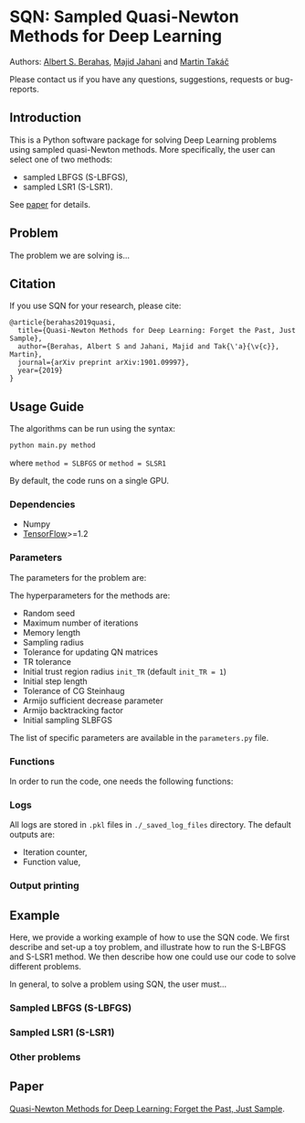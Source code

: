 # SQN: Sampled Quasi-Newton Methods for Deep Learning

Authors: [Albert S. Berahas](https://sites.google.com/a/u.northwestern.edu/albertsberahas/home), [Majid Jahani](http://coral.ise.lehigh.edu/maj316/) and [Martin Takáč](http://mtakac.com/)

Please contact us if you have any questions, suggestions, requests or bug-reports.

## Introduction
This is a Python software package for solving Deep Learning problems using sampled quasi-Newton methods. More specifically, the user can select one of two methods:
- sampled LBFGS (S-LBFGS),
- sampled LSR1 (S-LSR1).

See [paper](https://arxiv.org/abs/1901.09997) for details.

## Problem
The problem we are solving is...

## Citation
If you use SQN for your research, please cite:

```
@article{berahas2019quasi,
  title={Quasi-Newton Methods for Deep Learning: Forget the Past, Just Sample},
  author={Berahas, Albert S and Jahani, Majid and Tak{\'a}{\v{c}}, Martin},
  journal={arXiv preprint arXiv:1901.09997},
  year={2019}
}
```

## Usage Guide
The algorithms can be run using the syntax:
```bash 
python main.py method
```
where ```method = SLBFGS``` or ```method = SLSR1```

By default, the code runs on a single GPU.

### Dependencies
* Numpy
* [TensorFlow](https://www.tensorflow.org/)>=1.2

### Parameters
The parameters for the problem are:


The hyperparameters for the methods are:
- Random seed
- Maximum number of iterations
- Memory length
- Sampling radius
- Tolerance for updating QN matrices
- TR tolerance
- Initial trust region radius ```init_TR``` (default ```init_TR = 1```)
- Initial step length
- Tolerance of CG Steinhaug
- Armijo sufficient decrease parameter
- Armijo backtracking factor
- Initial sampling SLBFGS

The list of specific parameters are available in the ``parameters.py`` file.

### Functions
In order to run the code, one needs the following functions:

### Logs
All logs are stored in ``.pkl`` files in ``./_saved_log_files`` directory. The default outputs are:
- Iteration counter,
- Function value,

### Output printing

## Example

Here, we provide a working example of how to use the SQN code. We first describe and set-up a toy problem, and illustrate how to run the S-LBFGS and S-LSR1 method. We then describe how one could use our code to solve different problems.

In general, to solve a problem using SQN, the user must...



### Sampled LBFGS (S-LBFGS)

### Sampled LSR1 (S-LSR1)

### Other problems

## Paper
[Quasi-Newton Methods for Deep Learning: Forget the Past, Just Sample](https://arxiv.org/abs/1901.09997). 

